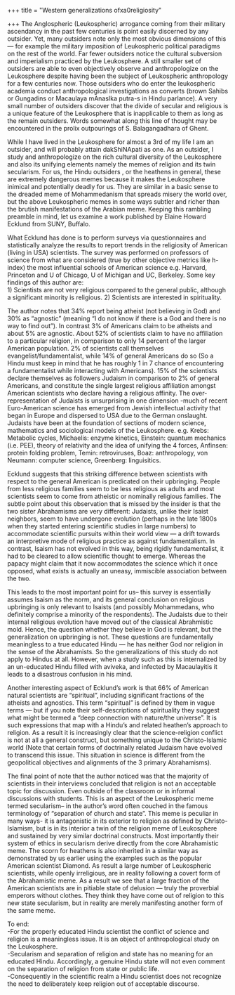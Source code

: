+++
title = "Western generalizations ofxa0religiosity"

+++
The Anglospheric (Leukospheric) arrogance coming from their military
ascendancy in the past few centuries is point easily discerned by any
outsider. Yet, many outsiders note only the most obvious dimensions of
this — for example the military imposition of Leukospheric political
paradigms on the rest of the world. Far fewer outsiders notice the
cultural subversion and imperialism practiced by the Leukosphere. A
still smaller set of outsiders are able to even objectively observe and
anthropologize on the Leukosphere despite having been the subject of
Leukospheric anthropology for a few centuries now. Those outsiders who
do enter the leukospheric academia conduct anthropological
investigations as converts (brown Sahibs or Gungadins or Macaulaya
mAnasIka putra-s in Hindu parlance). A very small number of outsiders
discover that the divide of secular and religious is a unique feature of
the Leukosphere that is inapplicable to them as long as the remain
outsiders. Words somewhat along this line of thought may be encountered
in the prolix outpourings of S. Balagangadhara of Ghent.

While I have lived in the Leukosphere for almost a 3rd of my life I am
an outsider, and will probably attain dakShiNApati as one. As an
outsider, I study and anthropologize on the rich cultural diversity of
the Leukosphere and also its unifying elements namely the memes of
religion and its twin secularism. For us, the Hindu outsiders , or the
heathens in general, these are extremely dangerous memes because it
makes the Leukosphere inimical and potentially deadly for us. They are
similar in a basic sense to the dreaded meme of Mohammedanism that
spreads misery the world over, but the above Leukospheric memes in some
ways subtler and richer than the brutish manifestations of the Arabian
meme. Keeping this rambling preamble in mind, let us examine a work
published by Elaine Howard Ecklund from SUNY, Buffalo.

What Ecklund has done is to perform surveys via questionnaires and
statistically analyze the results to report trends in the religiosity of
American (living in USA) scientists. The survey was performed on
professors of science from what are considered (true by other objective
metrics like h-index) the most influential schools of American science
e.g. Harvard, Princeton and U of Chicago, U of Michigan and UC,
Berkeley. Some key findings of this author are:  
1\) Scientists are not very religious compared to the general public,
although a significant minority is religious. 2) Scientists are
interested in spirituality.

The author notes that 34% report being atheist (not believing in God)
and 30% as “agnostic” (meaning “I do not know if there is a God and
there is no way to find out”). In contrast 3% of Americans claim to be
atheists and about 5% are agnostic. About 52% of scientists claim to
have no affiliation to a particular religion, in comparison to only 14
percent of the larger American population. 2% of scientists call
themselves evangelist/fundamentalist, while 14% of general Americans do
so (So a Hindu must keep in mind that he has roughly 1 in 7 chance of
encountering a fundamentalist while interacting with Americans). 15% of
the scientists declare themselves as followers Judaism in comparison to
2% of general Americans, and constitute the single largest religious
affiliation amongst American scientists who declare having a religious
affinity. The over-representation of Judaists is unsurprising in one
dimension -much of recent Euro-American science has emerged from Jewish
intellectual activity that began in Europe and dispersed to USA due to
the German onslaught. Judaists have been at the foundation of sections
of modern science, mathematics and sociological models of the
Leukosphere. e.g. Krebs: Metabolic cycles, Michaelis: enzyme kinetics,
Einstein: quantum mechanics (i.e. PEE), theory of relativity and the
idea of unifying the 4 forces, Anfinsen: protein folding problem, Temin:
retroviruses, Boaz: anthropology, von Neumann: computer science,
Greenberg: linguisitics.

Ecklund suggests that this striking difference between scientists with
respect to the general American is predicated on their upbringing.
People from less religious families seem to be less religious as adults
and most scientists seem to come from atheistic or nominally religious
families. The subtle point about this observation that is missed by the
insider is that the two sister Abrahamisms are very different: Judaists,
unlike their Isaist neighbors, seem to have undergone evolution (perhaps
in the late 1800s when they started entering scientific studies in large
numbers) to accommodate scientific pursuits within their world view — a
drift towards an interpretive mode of religious practice as against
fundamentalism. In contrast, Isaism has not evolved in this way, being
rigidly fundamentalist, it had to be cleared to allow scientific thought
to emerge. Whereas the papacy might claim that it now accommodates the
science which it once opposed, what exists is actually an uneasy,
immiscible association between the two.

This leads to the most important point for us– this survey is
essentially assumes Isaism as the norm, and its general conclusion on
religious upbringing is only relevant to Isaists (and possibly
Mohammedans, who definitely comprise a minority of the respondents). The
Judaists due to their internal religious evolution have moved out of the
classical Abrahmistic mold. Hence, the question whether they believe in
God is relevant, but the generalization on upbringing is not. These
questions are fundamentally meaningless to a true educated Hindu — he
has neither God nor religion in the sense of the Abrahamists. So the
generalizations of this study do not apply to Hindus at all. However,
when a study such as this is internalized by an un-educated Hindu filled
with aviveka, and infected by Macaulayitis it leads to a disastrous
confusion in his mind.

Another interesting aspect of Ecklund’s work is that 66% of American
natural scientists are “spiritual”, including significant fractions of
the atheists and agnostics. This term “spiritual” is defined by them in
vague terms — but if you note their self-descriptions of spirituality
they suggest what might be termed a “deep connection with nature/the
universe”. It is such expressions that map with a Hindu’s and related
heathen’s approach to religion. As a result it is increasingly clear
that the science-religion conflict is not at all a general construct,
but something unique to the Christo-Islamic world (Note that certain
forms of doctrinally related Judaism have evolved to transcend this
issue. This situation in science is different from the geopolitical
objectives and alignments of the 3 primary Abrahamisms).

The final point of note that the author noticed was that the majority of
scientists in their interviews concluded that religion is not an
acceptable topic for discussion. Even outside of the classroom or in
informal discussions with students. This is an aspect of the
Leukospheric meme termed secularism– in the author’s word often couched
in the famous terminology of “separation of church and state”. This meme
is peculiar in many ways- it is antagonistic in its exterior to religion
as defined by Christo-Islamism, but is in its interior a twin of the
religion meme of Leukosphere and sustained by very similar doctrinal
constructs. Most importantly their system of ethics in secularism derive
directly from the core Abrahamistic meme. The scorn for heathens is also
inherited in a similar way as demonstrated by us earlier using the
examples such as the popular American scientist Diamond. As result a
large number of Leukospheric scientists, while openly irreligious, are
in reality following a covert form of the Abrahamistic meme. As a result
we see that a large fraction of the American scientists are in pitiable
state of delusion — truly the proverbial emperors without clothes. They
think they have come out of religion to this new state secularism, but
in reality are merely manifesting another form of the same meme.

To end:  
\-For the properly educated Hindu scientist the conflict of science and
religion is a meaningless issue. It is an object of anthropological
study on the Leukosphere.  
\-Secularism and separation of religion and state has no meaning for an
educated Hindu. Accordingly, a genuine Hindu state will not even comment
on the separation of religion from state or public life.  
\-Consequently in the scientific realm a Hindu scientist does not
recognize the need to deliberately keep religion out of acceptable
discourse.
